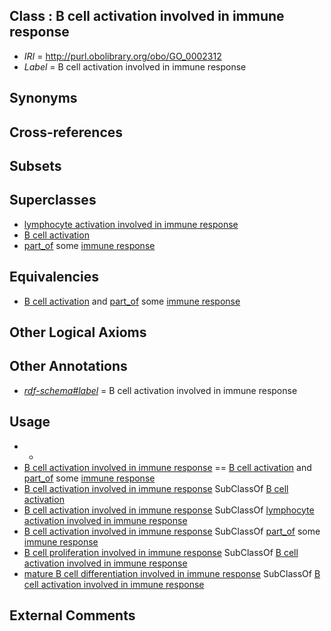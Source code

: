 
## Class : B cell activation involved in immune response

 * *IRI* = http://purl.obolibrary.org/obo/GO_0002312
 * *Label* = B cell activation involved in immune response

## Synonyms


## Cross-references


## Subsets


## Superclasses

 * [lymphocyte activation involved in immune response](../../GO/85/GO_0002285.md)
 * [B cell activation](../../GO/13/GO_0042113.md)
 * [part_of](../../BFO/50/BFO_0000050.md) some [immune response](../../GO/55/GO_0006955.md)

## Equivalencies

 * [B cell activation](../../GO/13/GO_0042113.md) and [part_of](../../BFO/50/BFO_0000050.md) some [immune response](../../GO/55/GO_0006955.md)

## Other Logical Axioms


## Other Annotations

 * *[rdf-schema#label](../../el/rdf-schema#label.md)* = B cell activation involved in immune response

## Usage

 * -
 * [B cell activation involved in immune response](../../GO/12/GO_0002312.md) == [B cell activation](../../GO/13/GO_0042113.md) and [part_of](../../BFO/50/BFO_0000050.md) some [immune response](../../GO/55/GO_0006955.md)
 * [B cell activation involved in immune response](../../GO/12/GO_0002312.md) SubClassOf [B cell activation](../../GO/13/GO_0042113.md)
 * [B cell activation involved in immune response](../../GO/12/GO_0002312.md) SubClassOf [lymphocyte activation involved in immune response](../../GO/85/GO_0002285.md)
 * [B cell activation involved in immune response](../../GO/12/GO_0002312.md) SubClassOf [part_of](../../BFO/50/BFO_0000050.md) some [immune response](../../GO/55/GO_0006955.md)
 * [B cell proliferation involved in immune response](../../GO/22/GO_0002322.md) SubClassOf [B cell activation involved in immune response](../../GO/12/GO_0002312.md)
 * [mature B cell differentiation involved in immune response](../../GO/13/GO_0002313.md) SubClassOf [B cell activation involved in immune response](../../GO/12/GO_0002312.md)

## External Comments

